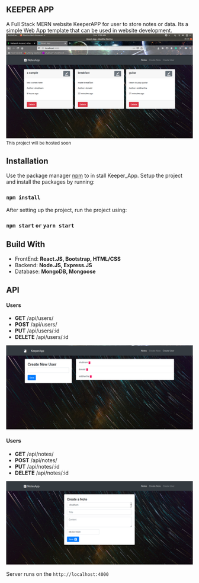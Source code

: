 ## KEEPER APP
A Full Stack MERN website KeeperAPP for user to store notes or data. Its a simple Web App template that can be used in website development.
<img size="1438" alt="ss" src="./src/img/Screenshot from 2020-08-02 02-29-49.png">
<small> This project will be hosted soon</small>
<h2> Installation </h2>

Use the package manager [npm](https://www.npmjs.com/) to in stall Keeper_App.
Setup the project and install the packages by running:
### `npm install`

After setting up the project, run the project using:
### `npm start` `or`  `yarn start`

<h2> Build With </h2>
<ul>
  <li>FrontEnd: <b> React.JS, Bootstrap, HTML/CSS </b></li>
  <li>Backend:  <b> Node.JS, Express.JS </b> </li>
  <li>Database: <b> MongoDB, Mongoose </b> </li>
</ul>


<h2> API </h2>
<h4> Users </h4>
<ul>
  <li> <b>GET</b> /api/users/ </li>
  <li> <b>POST</b> /api/users/ </li>
  <li> <b>PUT</b>  /api/users/:id </li>
  <li> <b>DELETE</b>  /api/users/:id </li>
</ul>
<img src="./src/img/img.png">

<h4> Users </h4>
<ul>
  <li> <b>GET</b> /api/notes/ </li>
  <li> <b>POST</b> /api/notes/ </li>
  <li> <b>PUT</b>  /api/notes/:id </li>
  <li> <b>DELETE</b>  /api/notes/:id </li>
</ul>
<img src="./src/img/img1.png">

Server runs on the `http://localhost:4000`
